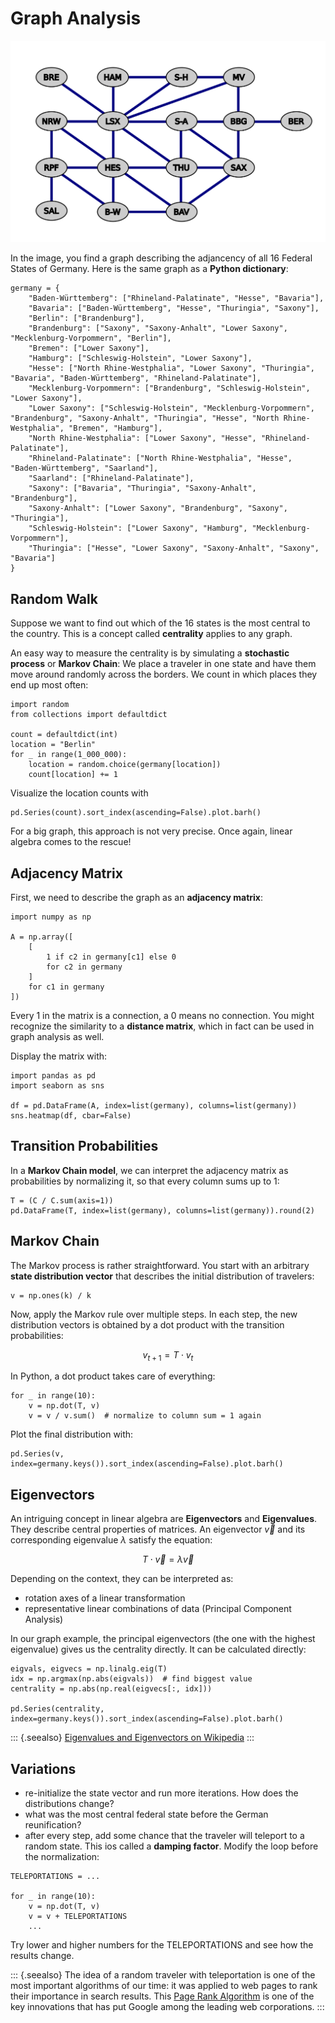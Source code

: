 Graph Analysis
==============

![](germany_graph.png)

In the image, you find a graph describing the adjancency of all 16
Federal States of Germany. Here is the same graph as a **Python
dictionary**:

``` {.sourceCode .python3}
germany = {
    "Baden-Württemberg": ["Rhineland-Palatinate", "Hesse", "Bavaria"],
    "Bavaria": ["Baden-Württemberg", "Hesse", "Thuringia", "Saxony"],
    "Berlin": ["Brandenburg"],
    "Brandenburg": ["Saxony", "Saxony-Anhalt", "Lower Saxony", "Mecklenburg-Vorpommern", "Berlin"],
    "Bremen": ["Lower Saxony"],
    "Hamburg": ["Schleswig-Holstein", "Lower Saxony"],
    "Hesse": ["North Rhine-Westphalia", "Lower Saxony", "Thuringia", "Bavaria", "Baden-Württemberg", "Rhineland-Palatinate"],
    "Mecklenburg-Vorpommern": ["Brandenburg", "Schleswig-Holstein", "Lower Saxony"],
    "Lower Saxony": ["Schleswig-Holstein", "Mecklenburg-Vorpommern", "Brandenburg", "Saxony-Anhalt", "Thuringia", "Hesse", "North Rhine-Westphalia", "Bremen", "Hamburg"],
    "North Rhine-Westphalia": ["Lower Saxony", "Hesse", "Rhineland-Palatinate"],
    "Rhineland-Palatinate": ["North Rhine-Westphalia", "Hesse", "Baden-Württemberg", "Saarland"],
    "Saarland": ["Rhineland-Palatinate"],
    "Saxony": ["Bavaria", "Thuringia", "Saxony-Anhalt", "Brandenburg"],
    "Saxony-Anhalt": ["Lower Saxony", "Brandenburg", "Saxony", "Thuringia"],
    "Schleswig-Holstein": ["Lower Saxony", "Hamburg", "Mecklenburg-Vorpommern"],
    "Thuringia": ["Hesse", "Lower Saxony", "Saxony-Anhalt", "Saxony", "Bavaria"]
}
```

Random Walk
-----------

Suppose we want to find out which of the 16 states is the most central
to the country. This is a concept called **centrality** applies to any
graph.

An easy way to measure the centrality is by simulating a **stochastic
process** or **Markov Chain**: We place a traveler in one state and have
them move around randomly across the borders. We count in which places
they end up most often:

``` {.sourceCode .python3}
import random
from collections import defaultdict

count = defaultdict(int)
location = "Berlin"
for _ in range(1_000_000):
    location = random.choice(germany[location])
    count[location] += 1
```

Visualize the location counts with

``` {.sourceCode .python3}
pd.Series(count).sort_index(ascending=False).plot.barh()
```

For a big graph, this approach is not very precise. Once again, linear
algebra comes to the rescue!

Adjacency Matrix
----------------

First, we need to describe the graph as an **adjacency matrix**:

``` {.sourceCode .python3}
import numpy as np

A = np.array([
    [ 
        1 if c2 in germany[c1] else 0
        for c2 in germany
    ]
    for c1 in germany
])
```

Every 1 in the matrix is a connection, a 0 means no connection. You
might recognize the similarity to a **distance matrix**, which in fact
can be used in graph analysis as well.

Display the matrix with:

``` {.sourceCode .python3}
import pandas as pd
import seaborn as sns

df = pd.DataFrame(A, index=list(germany), columns=list(germany))
sns.heatmap(df, cbar=False)
```

Transition Probabilities
------------------------

In a **Markov Chain model**, we can interpret the adjacency matrix as
probabilities by normalizing it, so that every column sums up to 1:

``` {.sourceCode .python3}
T = (C / C.sum(axis=1))
pd.DataFrame(T, index=list(germany), columns=list(germany)).round(2)
```

Markov Chain
------------

The Markov process is rather straightforward. You start with an
arbitrary **state distribution vector** that describes the initial
distribution of travelers:

``` {.sourceCode .python3}
v = np.ones(k) / k
```

Now, apply the Markov rule over multiple steps. In each step, the new
distribution vectors is obtained by a dot product with the transition
probabilities:

$$v_{t+1} = T \cdot v_t$$

In Python, a dot product takes care of everything:

``` {.sourceCode .python3}
for _ in range(10):
    v = np.dot(T, v)
    v = v / v.sum()  # normalize to column sum = 1 again
```

Plot the final distribution with:

``` {.sourceCode .python3}
pd.Series(v, index=germany.keys()).sort_index(ascending=False).plot.barh()
```

Eigenvectors
------------

An intriguing concept in linear algebra are **Eigenvectors** and
**Eigenvalues**. They describe central properties of matrices. An
eigenvector $\vec{v}$ and its corresponding eigenvalue $\lambda$ satisfy
the equation:

$$T \cdot \vec{v} = \lambda \vec{v}$$

Depending on the context, they can be interpreted as:

-   rotation axes of a linear transformation
-   representative linear combinations of data (Principal Component
    Analysis)

In our graph example, the principal eigenvectors (the one with the
highest eigenvalue) gives us the centrality directly. It can be
calculated directly:

``` {.sourceCode .python3}
eigvals, eigvecs = np.linalg.eig(T)
idx = np.argmax(np.abs(eigvals))  # find biggest value
centrality = np.abs(np.real(eigvecs[:, idx]))

pd.Series(centrality, index=germany.keys()).sort_index(ascending=False).plot.barh()
```

::: {.seealso}
[Eigenvalues and Eigenvectors on
Wikipedia](https://en.wikipedia.org/wiki/Eigenvalues_and_eigenvectors)
:::

Variations
----------

-   re-initialize the state vector and run more iterations. How does the
    distributions change?
-   what was the most central federal state before the German
    reunification?
-   after every step, add some chance that the traveler will teleport to
    a random state. This ios called a **damping factor**. Modify the
    loop before the normalization:

``` {.sourceCode .python3}
TELEPORTATIONS = ...

for _ in range(10):
    v = np.dot(T, v)
    v = v + TELEPORTATIONS
    ... 
```

Try lower and higher numbers for the TELEPORTATIONS and see how the
results change.

::: {.seealso}
The idea of a random traveler with teleportation is one of the most
important algorithms of our time: it was applied to web pages to rank
their importance in search results. This [Page Rank
Algorithm](https://en.wikipedia.org/wiki/PageRank) is one of the key
innovations that has put Google among the leading web corporations.
:::
